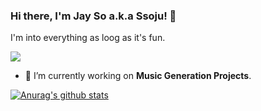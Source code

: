 ### Hi there, I'm Jay So a.k.a Ssoju! 👋

I'm into everything as loog as it's fun.

<img src="https://img.shields.io/github/followers/ssojux2?label=Please%20be%20my%20follower%21&style=plastic">

* 🔭 I’m currently working on **Music Generation Projects**.

[![Anurag's github stats](https://github-readme-stats.vercel.app/api?username=Ssojux2)](https://github.com/anuraghazra/github-readme-stats)


<!--
**Ssojux2/Ssojux2** is a ✨ _special_ ✨ repository because its `README.md` (this file) appears on your GitHub profile.

Here are some ideas to get you started:

- 🔭 I’m currently working on ...
- 🌱 I’m currently learning ...
- 👯 I’m looking to collaborate on ...
- 🤔 I’m looking for help with ...
- 💬 Ask me about ...
- 📫 How to reach me: ...
- 😄 Pronouns: ...
- ⚡ Fun fact: ...
-->
